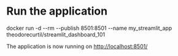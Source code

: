 # Run the application

docker run -d --rm --publish 8501:8501 --name my_streamlit_app theodorecurtil/streamlit_dashboard_101

The application is now running on [http://localhost:8501/](http://localhost:8501/)

